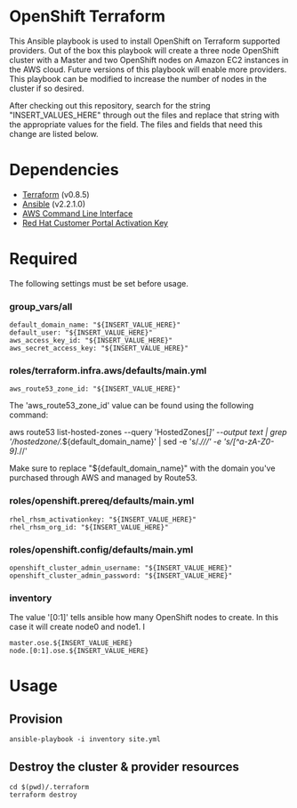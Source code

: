# OpenShift Terraform

This Ansible playbook is used to install OpenShift on Terraform supported providers.  Out of the box this playbook will create a three node OpenShift cluster with a Master and two OpenShift nodes on Amazon EC2 instances in the AWS cloud.  Future versions of this playbook will enable more providers.  This playbook can be modified to increase the number of nodes in the cluster if so desired.

After checking out this repository, search for the string "INSERT_VALUES_HERE" through out the files and replace that string with the appropriate values for the field.  The files and fields that need this change are listed below.

# Dependencies

- [Terraform](https://www.terraform.io/intro/getting-started/install.html) (v0.8.5)
- [Ansible](http://docs.ansible.com/ansible/intro_installation.html) (v2.2.1.0)
- [AWS Command Line Interface](http://docs.aws.amazon.com/cli/latest/userguide/installing.html)
- [Red Hat Customer Portal Activation Key](https://access.redhat.com/articles/1378093)

# Required

The following settings must be set before usage.

### group_vars/all

```
default_domain_name: "${INSERT_VALUE_HERE}"
default_user: "${INSERT_VALUE_HERE}"
aws_access_key_id: "${INSERT_VALUE_HERE}"
aws_secret_access_key: "${INSERT_VALUE_HERE}"
```

### roles/terraform.infra.aws/defaults/main.yml

```
aws_route53_zone_id: "${INSERT_VALUE_HERE}"
```
The 'aws_route53_zone_id' value can be found using the following command:

aws route53 list-hosted-zones --query 'HostedZones[*]' --output text |
grep '\/hostedzone\/.*${default_domain_name}' | sed -e 's/.*\///' -e
's/[^a-zA-Z0-9].*//'

Make sure to replace "${default_domain_name}" with the domain you've purchased through AWS and managed by Route53.


### roles/openshift.prereq/defaults/main.yml

```
rhel_rhsm_activationkey: "${INSERT_VALUE_HERE}"
rhel_rhsm_org_id: "${INSERT_VALUE_HERE}"
```

### roles/openshift.config/defaults/main.yml

```
openshift_cluster_admin_username: "${INSERT_VALUE_HERE}"
openshift_cluster_admin_password: "${INSERT_VALUE_HERE}"
```

### inventory

The value '[0:1]' tells ansible how many OpenShift nodes to create.  In this case it will create node0 and node1.
  I
```
master.ose.${INSERT_VALUE_HERE}
node.[0:1].ose.${INSERT_VALUE_HERE}
```

# Usage

## Provision

```
ansible-playbook -i inventory site.yml
```

## Destroy the cluster & provider resources

```
cd $(pwd)/.terraform
terraform destroy
```
